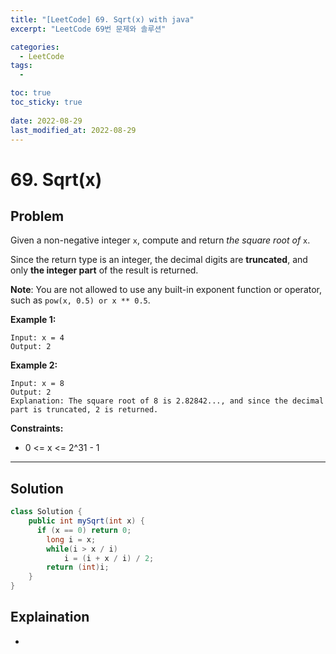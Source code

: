 ```yaml
---
title: "[LeetCode] 69. Sqrt(x) with java"
excerpt: "LeetCode 69번 문제와 솔루션"

categories:
  - LeetCode
tags:
  - 

toc: true
toc_sticky: true
 
date: 2022-08-29
last_modified_at: 2022-08-29
---
```

# 69. Sqrt(x)
## **Problem**
Given a non-negative integer `x`, compute and return *the square root of* `x`.

Since the return type is an integer, the decimal digits are **truncated**, and only **the integer part** of the result is returned.

**Note**: You are not allowed to use any built-in exponent function or operator, such as `pow(x, 0.5) or x ** 0.5`.


**Example 1:**
```
Input: x = 4
Output: 2
```
**Example 2:**
```
Input: x = 8
Output: 2
Explanation: The square root of 8 is 2.82842..., and since the decimal part is truncated, 2 is returned.
```
<!-- **Example 3:**
```

``` -->
**Constraints:**
- 0 <= x <= 2^31 - 1

---
## **Solution**
```java
class Solution {
    public int mySqrt(int x) {
      if (x == 0) return 0;
	    long i = x;
    	while(i > x / i)  
	      	i = (i + x / i) / 2;	    	
	    return (int)i;
    }
}
```
## **Explaination**
-